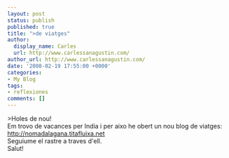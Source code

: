 ```yaml
---
layout: post
status: publish
published: true
title: ">de viatges"
author:
  display_name: Carles
  url: http://www.carlessanagustin.com/
author_url: http://www.carlessanagustin.com/
date: '2008-02-19 17:55:00 +0000'
categories:
- My Blog
tags:
- reflexiones
comments: []
---
```

<p>>Holes de nou!<br />Em trovo de vacances per India i per aixo he obert un nou blog de viatges:<br /><a href="http://nomadalagana.titafluixa.net/">http://nomadalagana.titafluixa.net</a><br />Seguiume el rastre a traves d'ell.<br />Salut!</p>
